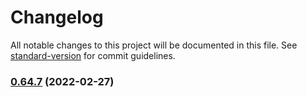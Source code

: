 # Changelog

All notable changes to this project will be documented in this file. See [standard-version](https://github.com/conventional-changelog/standard-version) for commit guidelines.

### [0.64.7](https://github.com/michchan/fund-price-monitor-backend/compare/v0.64.6...v0.64.7) (2022-02-27)
